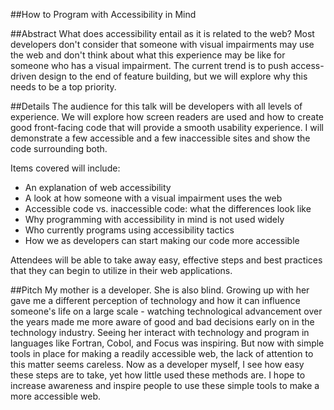 ##How to Program with Accessibility in Mind

##Abstract
What does accessibility entail as it is related to the web? Most developers don't consider that someone with visual impairments may use the web and don't think about what this experience may be like for someone who has a visual impairment. The current trend is to push access-driven design to the end of feature building, but we will explore why this needs to be a top priority.

##Details
The audience for this talk will be developers with all levels of experience. We will explore how screen readers are used and how to create good front-facing code that will provide a smooth usability experience. I will demonstrate a few accessible and a few inaccessible sites and show the code surrounding both.

Items covered will include:
* An explanation of web accessibility
* A look at how someone with a visual impairment uses the web
* Accessible code vs. inaccessible code: what the differences look like
* Why programming with accessibility in mind is not used widely
* Who currently programs using accessibility tactics
* How we as developers can start making our code more accessible

Attendees will be able to take away easy, effective steps and best practices that they can begin to utilize in their web applications.

##Pitch
My mother is a developer. She is also blind. Growing up with her gave me a different perception of technology and how it can influence someone's life on a large scale - watching technological advancement over the years made me more aware of good and bad decisions early on in the technology industry. Seeing her interact with technology and program in languages like Fortran, Cobol, and Focus was inspiring. But now with simple tools in place for making a readily accessible web, the lack of attention to this matter seems careless. Now as a developer myself, I see how easy these steps are to take, yet how little used these methods are. I hope to increase awareness and inspire people to use these simple tools to make a more accessible web.

